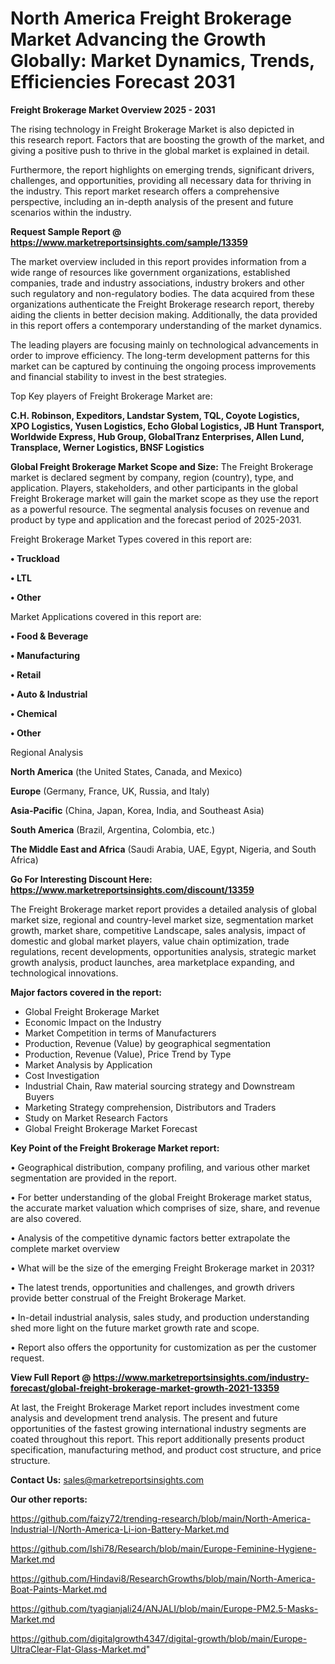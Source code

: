 # North America Freight Brokerage Market Advancing the Growth Globally: Market Dynamics, Trends, Efficiencies Forecast 2031

<Strong> Freight Brokerage Market Overview 2025 - 2031</strong>

The rising technology in Freight Brokerage Market is also depicted in this research report. Factors that are boosting the growth of the market, and giving a positive push to thrive in the global market is explained in detail.

Furthermore, the report highlights on emerging trends, significant drivers, challenges, and opportunities, providing all necessary data for thriving in the industry. This report market research offers a comprehensive perspective, including an in-depth analysis of the present and future scenarios within the industry.

<strong>Request Sample Report @ <a href=https://www.marketreportsinsights.com/sample/13359>https://www.marketreportsinsights.com/sample/13359</a></strong>

The market overview included in this report provides information from a wide range of resources like government organizations, established companies, trade and industry associations, industry brokers and other such regulatory and non-regulatory bodies. The data acquired from these organizations authenticate the Freight Brokerage research report, thereby aiding the clients in better decision making. Additionally, the data provided in this report offers a contemporary understanding of the market dynamics.

The leading players are focusing mainly on technological advancements in order to improve efficiency. The long-term development patterns for this market can be captured by continuing the ongoing process improvements and financial stability to invest in the best strategies.

Top Key players of Freight Brokerage Market are:

<strong>C.H. Robinson, Expeditors, Landstar System, TQL, Coyote Logistics, XPO Logistics, Yusen Logistics, Echo Global Logistics, JB Hunt Transport, Worldwide Express, Hub Group, GlobalTranz Enterprises, Allen Lund, Transplace, Werner Logistics, BNSF Logistics</strong>

<strong><b>Global Freight Brokerage Market Scope and Size:</b></strong>
The Freight Brokerage market is declared segment by company, region (country), type, and application. Players, stakeholders, and other participants in the global Freight Brokerage market will gain the market scope as they use the report as a powerful resource. The segmental analysis focuses on revenue and product by type and application and the forecast period of 2025-2031.

Freight Brokerage Market Types covered in this report are:

<strong>• Truckload

• LTL

• Other</strong>

Market Applications covered in this report are:

<strong>• Food & Beverage

• Manufacturing

• Retail

• Auto & Industrial

• Chemical

• Other</strong> 

Regional Analysis

<strong>North America</strong> (the United States, Canada, and Mexico)

<strong>Europe</strong> (Germany, France, UK, Russia, and Italy)

<strong>Asia-Pacific</strong> (China, Japan, Korea, India, and Southeast Asia)

<strong>South America</strong> (Brazil, Argentina, Colombia, etc.)

<strong>The Middle East and Africa</strong> (Saudi Arabia, UAE, Egypt, Nigeria, and South Africa)

<strong>Go For Interesting Discount Here: <a href=https://www.marketreportsinsights.com/discount/13359>https://www.marketreportsinsights.com/discount/13359</a></strong>

The Freight Brokerage market report provides a detailed analysis of global market size, regional and country-level market size, segmentation market growth, market share, competitive Landscape, sales analysis, impact of domestic and global market players, value chain optimization, trade regulations, recent developments, opportunities analysis, strategic market growth analysis, product launches, area marketplace expanding, and technological innovations.

<strong><b>Major factors covered in the report:</b></strong>
<ul>
  <li>Global Freight Brokerage Market </li>
  <li>Economic Impact on the Industry</li>
  <li>Market Competition in terms of Manufacturers</li>
  <li>Production, Revenue (Value) by geographical segmentation</li>
  <li>Production, Revenue (Value), Price Trend by Type</li>
  <li>Market Analysis by Application</li>
  <li>Cost Investigation</li>
  <li>Industrial Chain, Raw material sourcing strategy and Downstream Buyers</li>
  <li>Marketing Strategy comprehension, Distributors and Traders</li>
  <li>Study on Market Research Factors</li>
  <li>Global Freight Brokerage Market Forecast</li>
</ul>

<strong><b>Key Point of the Freight Brokerage Market report:</b></strong>

• Geographical distribution, company profiling, and various other market segmentation are provided in the report.

• For better understanding of the global Freight Brokerage market status, the accurate market valuation which comprises of size, share, and revenue are also covered.

• Analysis of the competitive dynamic factors better extrapolate the complete market overview

• What will be the size of the emerging Freight Brokerage market in 2031?

• The latest trends, opportunities and challenges, and growth drivers provide better construal of the Freight Brokerage Market.

• In-detail industrial analysis, sales study, and production understanding shed more light on the future market growth rate and scope.

• Report also offers the opportunity for customization as per the customer request.

<strong><b>View Full Report @ <a href=https://www.marketreportsinsights.com/industry-forecast/global-freight-brokerage-market-growth-2021-13359>https://www.marketreportsinsights.com/industry-forecast/global-freight-brokerage-market-growth-2021-13359</a></b></strong>


At last, the Freight Brokerage Market report includes investment come analysis and development trend analysis. The present and future opportunities of the fastest growing international industry segments are coated throughout this report. This report additionally presents product specification, manufacturing method, and product cost structure, and price structure.

<strong>Contact Us:</strong>
sales@marketreportsinsights.com

<strong>Our other reports:</strong>

<a href=https://github.com/faizy72/trending-research/blob/main/North-America-Industrial-I/North-America-Li-ion-Battery-Market.md>https://github.com/faizy72/trending-research/blob/main/North-America-Industrial-I/North-America-Li-ion-Battery-Market.md</a>

<a href=https://github.com/Ishi78/Research/blob/main/Europe-Feminine-Hygiene-Market.md>https://github.com/Ishi78/Research/blob/main/Europe-Feminine-Hygiene-Market.md</a>

<a href=https://github.com/Hindavi8/ResearchGrowths/blob/main/North-America-Boat-Paints-Market.md>https://github.com/Hindavi8/ResearchGrowths/blob/main/North-America-Boat-Paints-Market.md</a>

<a href=https://github.com/tyagianjali24/ANJALI/blob/main/Europe-PM2.5-Masks-Market.md>https://github.com/tyagianjali24/ANJALI/blob/main/Europe-PM2.5-Masks-Market.md</a>

<a href=https://github.com/digitalgrowth4347/digital-growth/blob/main/Europe-UltraClear-Flat-Glass-Market.md>https://github.com/digitalgrowth4347/digital-growth/blob/main/Europe-UltraClear-Flat-Glass-Market.md</a>"

